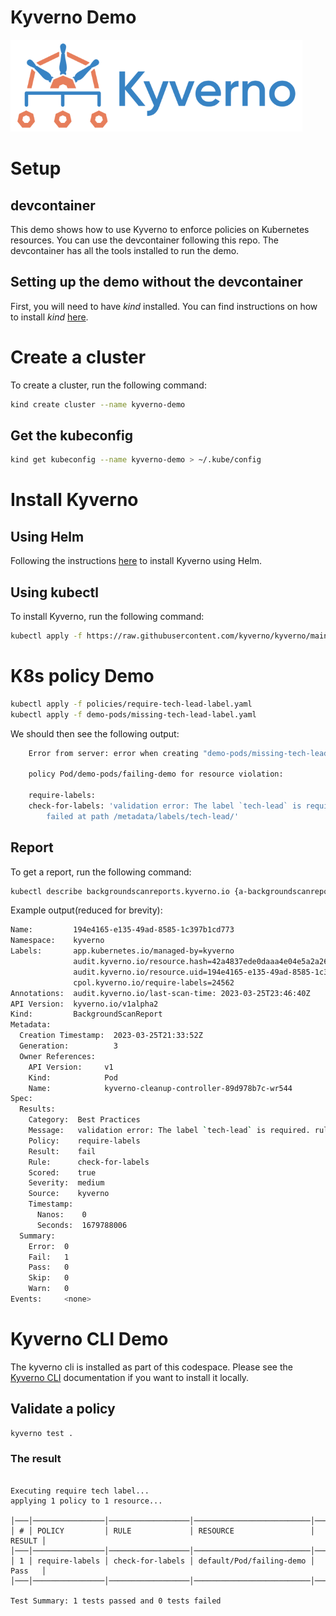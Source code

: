 # Kyverno Demo

![Kyverno](images/kyverno.png)

# Setup

## devcontainer
This demo shows how to use Kyverno to enforce policies on Kubernetes resources. You can use the devcontainer following this repo. The devcontainer has all the tools installed to run the demo. 

## Setting up the demo without the devcontainer
First, you will need to have _kind_ installed. You can find instructions on how to install _kind_ [here](https://kind.sigs.k8s.io/docs/user/quick-start/).


# Create a cluster
To create a cluster, run the following command:

```bash
kind create cluster --name kyverno-demo
```

## Get the kubeconfig

```bash
kind get kubeconfig --name kyverno-demo > ~/.kube/config
```

# Install Kyverno

## Using Helm
Following the instructions [here](https://kyverno.io/docs/installation/#using-helm) to install Kyverno using Helm.

## Using kubectl
To install Kyverno, run the following command:

```bash
kubectl apply -f https://raw.githubusercontent.com/kyverno/kyverno/main/definitions/release/install.yaml
```

# K8s policy Demo

```bash
kubectl apply -f policies/require-tech-lead-label.yaml
kubectl apply -f demo-pods/missing-tech-lead-label.yaml
```

We should then see the following output:
    
```bash
    Error from server: error when creating "demo-pods/missing-tech-lead-label.yaml": admission webhook "validate.kyverno.svc-fail" denied the request: 

    policy Pod/demo-pods/failing-demo for resource violation: 

    require-labels:
    check-for-labels: 'validation error: The label `tech-lead` is required. rule check-for-labels
        failed at path /metadata/labels/tech-lead/'
```

## Report

To get a report, run the following command:

```bash
kubectl describe backgroundscanreports.kyverno.io {a-backgroundscanreport-name}
```

Example output(reduced for brevity):

```bash
Name:         194e4165-e135-49ad-8585-1c397b1cd773
Namespace:    kyverno
Labels:       app.kubernetes.io/managed-by=kyverno
              audit.kyverno.io/resource.hash=42a4837ede0daaa4e04e5a2a26ce3300
              audit.kyverno.io/resource.uid=194e4165-e135-49ad-8585-1c397b1cd773
              cpol.kyverno.io/require-labels=24562
Annotations:  audit.kyverno.io/last-scan-time: 2023-03-25T23:46:40Z
API Version:  kyverno.io/v1alpha2
Kind:         BackgroundScanReport
Metadata:
  Creation Timestamp:  2023-03-25T21:33:52Z
  Generation:          3
  Owner References:
    API Version:     v1
    Kind:            Pod
    Name:            kyverno-cleanup-controller-89d978b7c-wr544
Spec:
  Results:
    Category:  Best Practices
    Message:   validation error: The label `tech-lead` is required. rule check-for-labels failed at path /metadata/labels/tech-lead/
    Policy:    require-labels
    Result:    fail
    Rule:      check-for-labels
    Scored:    true
    Severity:  medium
    Source:    kyverno
    Timestamp:
      Nanos:    0
      Seconds:  1679788006
  Summary:
    Error:  0
    Fail:   1
    Pass:   0
    Skip:   0
    Warn:   0
Events:     <none>
```

# Kyverno CLI Demo

The kyverno cli is installed as part of this codespace. Please see the [Kyverno CLI](https://kyverno.io/docs/kyverno-cli/) documentation if you want to install it locally.

## Validate a policy

```bash
kyverno test .
```
### The result
```

Executing require tech label...
applying 1 policy to 1 resource...

│───│────────────────│──────────────────│──────────────────────────│────────│
│ # │ POLICY         │ RULE             │ RESOURCE                 │ RESULT │
│───│────────────────│──────────────────│──────────────────────────│────────│
│ 1 │ require-labels │ check-for-labels │ default/Pod/failing-demo │ Pass   │
│───│────────────────│──────────────────│──────────────────────────│────────│

Test Summary: 1 tests passed and 0 tests failed
```

